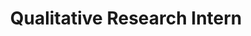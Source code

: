 ---
layout: work-with-us-layout

title: Qualitative Research Intern

role: <b> Role </b> <br> Qualitative Researcher

location: <b> Location </b> <br> In-person, Bangalore

duration: <b> Duration </b> <br> 8 weeks/2 months

startdate: <b> Start Date </b> <br> Immediate

responsibilities: <b> Responsibilities and Duties </b> <br> <ul> <li> Collation of secondary literature study on topics related to gender and employment in public spaces </li> <li> Analysis of secondary literature </li> <li> Annotated bibliography </li> </ul>

projectdescription: <b> Brief Project Description </b> <br> The study is to understand alternate frameworks to understand and support women working in and engaging with public spaces and institutions. It is in the context of two Indian cities – Bangalore and Mumbai.

basicrequirements: <b> Background Required </b> <br> Gender Studies, Urban Planning, Social Work, Law, Development Studies, Public Policy, or any other field related to the social and development sector.

skills: <b> Skills/Experience Required </b> <br> <ul> <li> Qualitative research and analysis </li> <li> Academic writing </li> </ul>

additionalSkills: <b> Language Requirements </b> <br> <ul> <li> English </li> </ul>

whyWorkForFov: <b>What will you gain at the end of the internship?</b> <br> <ul> <li> A joint publication of a blog/ white paper with attribution as a co-author. </li> <li> Experience in working with an interdisciplinary team consisting of architects, lawyers, researchers, and designers. </li> <li> Understanding/ familiarity with frameworks to support women working in and engaging with public spaces and institutions. </li> </ul>

applicationProcess: <b> Application Process </b> <br><br> To apply for this internship please send your resume along with a writing sample to work@fieldsofview.in.

notes: <b>About Fields of View</b> <br> At Fields of View, we design games and simulations to help make better public policy. For the eighth consecutive year, Fields of View has been featured in the Global Go To Think Tank Index Report by the University of Pennsylvania which ranks public policy research organisations worldwide in the ‘Best New Idea or Paradigm’ developed by a ‘Think Tank’ category and since 2017 we have been featured as one of the Top Think Tanks in "China, India, Japan, and the Republic of Korea.”

remuneration: <b> Remuneration </b> <br><br> Rs. 15,000 per month

ide: Qualitative Research Intern

tag: Qualitative Research Intern

category: jd

permalink: /projects/work-with-us/qualitativeresearchintern/

---